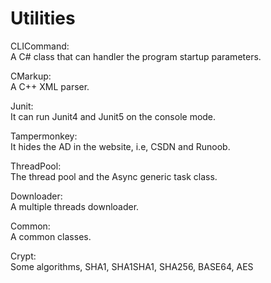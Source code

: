 # Utilities

CLICommand:  
A C# class that can handler the program startup parameters.  
  
CMarkup:  
A C++ XML parser.  
  
Junit:  
It can run Junit4 and Junit5 on the console mode.  
  
Tampermonkey:  
It hides the AD in the website, i.e, CSDN and Runoob.  

ThreadPool:  
The thread pool and the Async generic task class.    

Downloader:  
A multiple threads downloader.  

Common:  
A common classes.  

Crypt:  
Some algorithms, SHA1, SHA1SHA1, SHA256, BASE64, AES  


